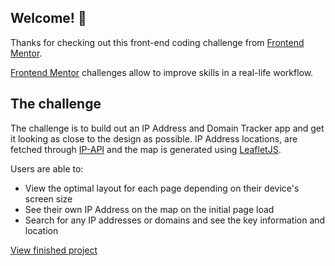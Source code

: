 ## Welcome! 👋

Thanks for checking out this front-end coding challenge from [Frontend Mentor](https://www.frontendmentor.io).

[Frontend Mentor](https://www.frontendmentor.io) challenges allow to improve skills in a real-life workflow.

## The challenge

The challenge is to build out an IP Address and Domain Tracker app and get it looking as close to the design as possible. IP Address locations, are fetched through [IP-API](https://ip-api.com/) and the map is generated using [LeafletJS](https://leafletjs.com/).

Users are able to:

- View the optimal layout for each page depending on their device's screen size
- See their own IP Address on the map on the initial page load
- Search for any IP addresses or domains and see the key information and location

[View finished project](https://georgetournas.github.io/ip-domain-Tracker/)

